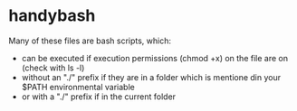 # handybash

Many of these files are bash scripts, which:
* can be executed if execution permissions (chmod +x) on the file are on (check with ls -l)
* without an "./" prefix if they are in a folder which is mentione din your $PATH environmental variable
* or with a "./" prefix if in the current folder
